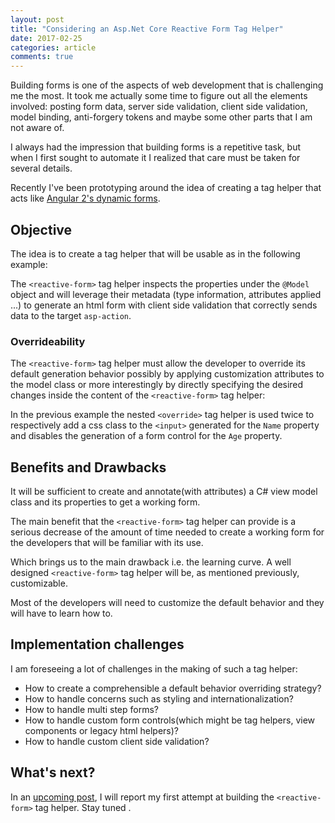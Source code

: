 ```yaml
---
layout: post
title: "Considering an Asp.Net Core Reactive Form Tag Helper"
date: 2017-02-25
categories: article
comments: true
---
```


Building forms is one of the aspects of web development that is challenging me the most. It took me actually some time to figure out all the elements involved: posting form data, server side validation, client side validation, model binding, anti-forgery tokens and maybe some other parts that I am not aware of.   

I always had the impression that building forms is a repetitive task, but when I first sought to automate it I realized that care must be taken for several details.

Recently I've been prototyping around the idea of creating a tag helper that acts like [Angular 2's dynamic forms](https://angular.io/docs/ts/latest/cookbook/dynamic-form.html).
## Objective
The idea is to create a tag helper that will be usable as in the following example:
<script src="https://gist.github.com/MissaouiChedy/490d3aecd85594fe6ebd30be2bca1603.js"></script>

The `<reactive-form>` tag helper inspects the properties under the `@Model` object and will leverage their metadata (type information, attributes applied ...) to generate an html form with client side validation that correctly sends data to the target `asp-action`.

### Overrideability

The `<reactive-form>` tag helper must allow the developer to override its default generation behavior possibly by applying customization attributes to the model class or more interestingly by directly specifying the desired changes inside the content of the `<reactive-form>` tag helper:

<script src="https://gist.github.com/MissaouiChedy/c92b76f04c509e9689e8688964c89459.js"></script>

In the previous example the nested `<override>` tag helper is used twice to respectively add a css class to the `<input>` generated for the `Name` property and disables the generation of a form control for the `Age` property.

## Benefits and Drawbacks

It will be sufficient to create and annotate(with attributes) a C# view model class and its properties to get a working form.

The main benefit that the `<reactive-form>` tag helper can provide is a serious decrease of the amount of time needed to create a working form for the developers that will be familiar with its use.

Which brings us to the main drawback i.e. the learning curve. A well designed `<reactive-form>` tag helper will be, as mentioned previously, customizable.

Most of the developers will need to customize the default behavior and they will have to learn how to.

## Implementation challenges

I am foreseeing a lot of challenges in the making of such a tag helper:
- How to create a comprehensible a default behavior overriding strategy?
- How to handle concerns such as styling and internationalization?
- How to handle multi step forms?
- How to handle custom form controls(which might be tag helpers, view components or legacy html helpers)?
- How to handle custom client side validation?

## What's next?

In an [upcoming post](http://blog.techdominator.com/article/first-dynamic-form-tag-helper-attempt.html), I will report my first attempt at building the `<reactive-form>` tag helper. Stay tuned <i class="fa fa-smile-o" aria-hidden="true"></i>.

 






